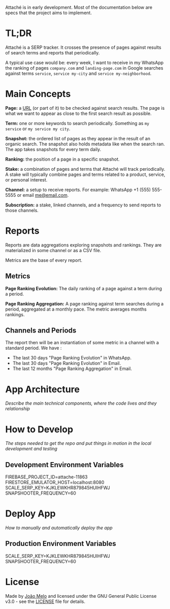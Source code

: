 Attaché is in early development. Most of the documentation below are specs that the project aims to implement.

# TL;DR

Attaché is a SERP tracker. It crosses the presence of pages against results of search terms and reports that periodically.

A typical use case would be: every week, I want to receive in my WhatsApp the ranking of pages `company.com` and `landing-page.com` in Google searches against terms `service`, `service my-city` and `service my-neighborhood`.

# Main Concepts

**Page:** a [URL](https://en.wikipedia.org/wiki/URL) (or part of it) to be checked against search results. The page is what we want to appear as close to the first search result as possible.

**Term:** one or more keywords to search periodically. Something as `my service` or `my service my city`.

**Snapshot:** the ordered list of pages as they appear in the result of an organic search. The snapshot also holds metadata like when the search ran. The app takes snapshots for every term daily.

**Ranking:** the position of a page in a specific snapshot.

**Stake:** a combination of pages and terms that Attaché will track periodically. A stake will typically combine pages and terms related to a product, service, or personal interest.

**Channel:** a setup to receive reports. For example: WhatsApp +1 (555) 555-5555 or email me@email.com.

**Subscription:** a stake, linked channels, and a frequency to send reports to those channels.

# Reports

Reports are data aggregations exploring snapshots and rankings. They are materialized in some channel or as a CSV file.

Metrics are the base of every report.

## Metrics

**Page Ranking Evolution:** The daily ranking of a page against a term during a period.

**Page Ranking Aggregation:** A page ranking against term searches during a period, aggregated at a monthly pace. The metric averages months rankings.

## Channels and Periods

The report then will be an instantiation of some metric in a channel with a standard period. We have :
- The last 30 days "Page Ranking Evolution" in WhatsApp.
- The last 30 days "Page Ranking Evolution" in Email.
- The last 12 months "Page Ranking Aggregation" in Email.

# App Architecture

*Describe the main technical components, where the code lives and they relationship*

# How to Develop

*The steps needed to get the repo and put things in motion in the local development and testing*

## Development Environment Variables
FIREBASE_PROJECT_ID=attache-11863
FIRESTORE_EMULATOR_HOST=localhost:8080
SCALE_SERP_KEY=KJKLEWKHR879845HUIHFWJ
SNAPSHOOTER_FREQUENCY=60

# Deploy App

*How to manually and automatically deploy the app*

## Production Environment Variables
SCALE_SERP_KEY=KJKLEWKHR879845HUIHFWJ
SNAPSHOOTER_FREQUENCY=60

# License
Made by [João Melo](https://twitter.com/joaomeloplus) and licensed under the GNU General Public License v3.0 - see the [LICENSE](LICENSE) file for details.
